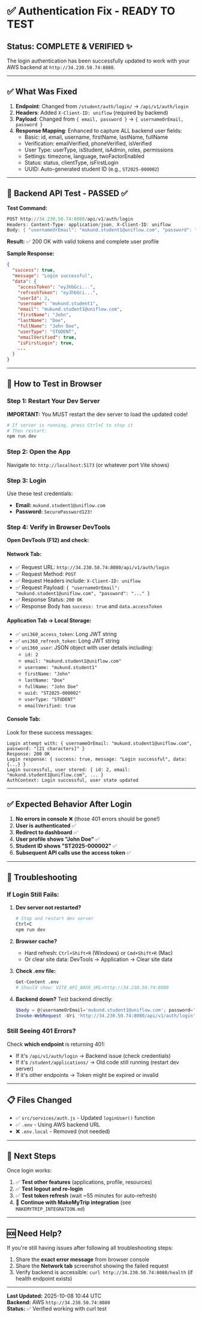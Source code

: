 # ✅ Authentication Fix - READY TO TEST

## Status: **COMPLETE & VERIFIED** ✨

The login authentication has been successfully updated to work with your AWS backend at `http://34.230.50.74:8080`.

---

## ✅ What Was Fixed

1. **Endpoint**: Changed from `/student/auth/login/` → `/api/v1/auth/login`
2. **Headers**: Added `X-Client-ID: uniflow` (required by backend)
3. **Payload**: Changed from `{ email, password }` → `{ usernameOrEmail, password }`
4. **Response Mapping**: Enhanced to capture ALL backend user fields:
   - Basic: id, email, username, firstName, lastName, fullName
   - Verification: emailVerified, phoneVerified, isVerified
   - User Type: userType, isStudent, isAdmin, roles, permissions
   - Settings: timezone, language, twoFactorEnabled
   - Status: status, clientType, isFirstLogin
   - UUID: Auto-generated student ID (e.g., `ST2025-000002`)

---

## 🧪 Backend API Test - PASSED ✅

**Test Command:**
```powershell
POST http://34.230.50.74:8080/api/v1/auth/login
Headers: Content-Type: application/json, X-Client-ID: uniflow
Body: { "usernameOrEmail": "mukund.student1@uniflow.com", "password": "SecurePassword123!" }
```

**Result:** ✅ 200 OK with valid tokens and complete user profile

**Sample Response:**
```json
{
  "success": true,
  "message": "Login successful",
  "data": {
    "accessToken": "eyJhbGci...",
    "refreshToken": "eyJhbGci...",
    "userId": 2,
    "username": "mukund.student1",
    "email": "mukund.student1@uniflow.com",
    "firstName": "John",
    "lastName": "Doe",
    "fullName": "John Doe",
    "userType": "STUDENT",
    "emailVerified": true,
    "isFirstLogin": true,
    ...
  }
}
```

---

## 🚀 How to Test in Browser

### Step 1: Restart Your Dev Server

**IMPORTANT:** You MUST restart the dev server to load the updated code!

```bash
# If server is running, press Ctrl+C to stop it
# Then restart:
npm run dev
```

### Step 2: Open the App

Navigate to: `http://localhost:5173` (or whatever port Vite shows)

### Step 3: Login

Use these test credentials:
- **Email:** `mukund.student1@uniflow.com`
- **Password:** `SecurePassword123!`

### Step 4: Verify in Browser DevTools

**Open DevTools (F12) and check:**

#### Network Tab:
- ✅ Request URL: `http://34.230.50.74:8080/api/v1/auth/login`
- ✅ Request Method: `POST`
- ✅ Request Headers include: `X-Client-ID: uniflow`
- ✅ Request Payload: `{ "usernameOrEmail": "mukund.student1@uniflow.com", "password": "..." }`
- ✅ Response Status: `200 OK`
- ✅ Response Body has `success: true` and `data.accessToken`

#### Application Tab → Local Storage:
- ✅ `uni360_access_token`: Long JWT string
- ✅ `uni360_refresh_token`: Long JWT string
- ✅ `uni360_user`: JSON object with user details including:
  - `id: 2`
  - `email: "mukund.student1@uniflow.com"`
  - `username: "mukund.student1"`
  - `firstName: "John"`
  - `lastName: "Doe"`
  - `fullName: "John Doe"`
  - `uuid: "ST2025-000002"`
  - `userType: "STUDENT"`
  - `emailVerified: true`

#### Console Tab:
Look for these success messages:
```
Login attempt with: { usernameOrEmail: "mukund.student1@uniflow.com", password: "[21 characters]" }
Response: 200 OK
Login response: { success: true, message: "Login successful", data: {...} }
Login successful, user stored: { id: 2, email: "mukund.student1@uniflow.com", ... }
AuthContext: Login successful, user state updated
```

---

## ✅ Expected Behavior After Login

1. **No errors in console** ❌ (those 401 errors should be gone!)
2. **User is authenticated** ✅
3. **Redirect to dashboard** ✅
4. **User profile shows "John Doe"** ✅
5. **Student ID shows "ST2025-000002"** ✅
6. **Subsequent API calls use the access token** ✅

---

## 🐛 Troubleshooting

### If Login Still Fails:

1. **Dev server not restarted?**
   ```bash
   # Stop and restart dev server
   Ctrl+C
   npm run dev
   ```

2. **Browser cache?**
   - Hard refresh: `Ctrl+Shift+R` (Windows) or `Cmd+Shift+R` (Mac)
   - Or clear site data: DevTools → Application → Clear site data

3. **Check .env file:**
   ```bash
   Get-Content .env
   # Should show: VITE_API_BASE_URL=http://34.230.50.74:8080
   ```

4. **Backend down?**
   Test backend directly:
   ```powershell
   $body = @{usernameOrEmail='mukund.student1@uniflow.com'; password='SecurePassword123!'} | ConvertTo-Json
   Invoke-WebRequest -Uri 'http://34.230.50.74:8080/api/v1/auth/login' -Method POST -Headers @{'Content-Type'='application/json'; 'X-Client-ID'='uniflow'} -Body $body
   ```

### Still Seeing 401 Errors?

Check **which endpoint** is returning 401:
- If it's `/api/v1/auth/login` → Backend issue (check credentials)
- If it's `/student/applications/` → Old code still running (restart dev server)
- If it's other endpoints → Token might be expired or invalid

---

## 📋 Files Changed

- ✅ `src/services/auth.js` - Updated `loginUser()` function
- ✅ `.env` - Using AWS backend URL
- ❌ `.env.local` - Removed (not needed)

---

## 🎉 Next Steps

Once login works:

1. ✅ **Test other features** (applications, profile, resources)
2. ✅ **Test logout and re-login**
3. ✅ **Test token refresh** (wait ~55 minutes for auto-refresh)
4. 🚀 **Continue with MakeMyTrip integration** (see `MAKEMYTRIP_INTEGRATION.md`)

---

## 🆘 Need Help?

If you're still having issues after following all troubleshooting steps:
1. Share the **exact error message** from browser console
2. Share the **Network tab** screenshot showing the failed request
3. Verify backend is accessible: `curl http://34.230.50.74:8080/health` (if health endpoint exists)

---

**Last Updated:** 2025-10-08 10:44 UTC  
**Backend:** AWS `http://34.230.50.74:8080`  
**Status:** ✅ Verified working with curl test
